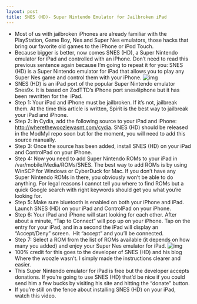 ```yaml
---
layout: post
title: SNES (HD)- Super Nintendo Emulator for Jailbroken iPad
---
```

* Most of us with jailbroken iPhones are already familiar with the PlayStation, Game Boy, Nes and Super Nes emulators, those hacks that bring our favorite old games to the iPhone or iPod Touch.
* Because bigger is better, now comes SNES (HD), a Super Nintendo emulator for iPad and controlled with an iPhone. Don’t need to read this previous sentence again because I’m going to repeat it for you: SNES (HD) is a Super Nintendo emulator for iPad that allows you to play any Super Nes game and control them with your iPhone.
![img](http://media.idownloadblog.com/wp-content/uploads/2010/05/Save-Selected.jpg)
* SNES (HD) is an iPad port of the popular Super Nintendo emulator Snes9x. It is based on ZodTTD’s iPhone port snes4iphone but it has been rewritten for the  iPad.
* Step 1: Your iPad and iPhone must be jailbroken. If it’s not, jailbreak them. At the time this article is written, Spirit is the best way to jailbreak your iPad and iPhone.
* Step 2: In Cydia, add the following source to your iPad and iPhone: http://wherethewoozlewasnt.com/cydia. SNES (HD) should be released in the ModMyI repo soon but for the moment, you will need to add this source manually.
* Step 3: Once the source has been added, install SNES (HD) on your iPad and ControlPad on your iPhone.
* Step 4: Now you need to add Super Nintendo ROMs to your iPad in /var/mobile/Media/ROMs/SNES. The best way to add ROMs is by using WinSCP for Windows or CyberDuck for Mac. If you don’t have any Super Nintendo ROMs in there, you obviously won’t be able to do anything. For legal reasons I cannot tell you where to find ROMs but a quick Google search with right keywords should get you what you’re looking for.
* Step 5: Make sure bluetooth is enabled on both your iPhone and iPad. Launch SNES (HD) on your iPad and ControlPad on your iPhone.
* Step 6: Your iPad and iPhone will start looking for each other. After about a minute, “Tap to Connect” will pop up on your iPhone. Tap on the entry for your iPad, and in a second the iPad will display an “Accept/Deny” screen.  Hit “accept” and you’ll be connected.
* Step 7: Select a ROM from the list of ROMs available (it depends on how many you added) and enjoy your Super Nes emulator for iPad.
![img](http://media.idownloadblog.com/wp-content/uploads/2010/05/Metroid.jpg)
* 100% credit for this goes to the developer of SNES (HD) and his blog Where the woozle wasn’t. I simply made the instructions clearer and easier.
* This Super Nintendo emulator for iPad is free but the developer accepts donations. If you’re going to use SNES (HD) that’d be nice if you could send him a few bucks by visiting his site and hitting the “donate” button.
* If you’re still on the fence about installing SNES (HD) on your iPad, watch this video.

